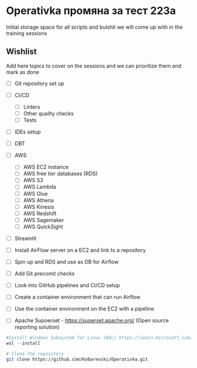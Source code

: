 # Operativka промяна за тест 223a
Initial storage space for all scripts and bulshit we will come up with in the training sessions


## Wishlist
Add here topics to cover on the sessions and we can prioritize them and mark as done

- [ ] Git repository set up
- [ ] CI/CD
  - [ ] Linters
  - [ ] Other quality checks
  - [ ] Tests
- [ ] IDEs setup
- [ ] DBT
- [ ] AWS
  - [ ] AWS EC2 instance
  - [ ] AWS free tier databases (RDS)
  - [ ] AWS S3
  - [ ] AWS Lambda
  - [ ] AWS Glue
  - [ ] AWS Athena
  - [ ] AWS Kinesis
  - [ ] AWS Redshift
  - [ ] AWS Sagemaker
  - [ ] AWS QuickSight
- [ ] Streamlit
- [ ] Install AirFlow server on a EC2 and link to a repository
- [ ] Spin up and RDS and use as DB for Airflow
- [ ] Add Git precomit checks
- [ ] Look into GitHub pipelines and CI/CD setup
- [ ] Create a container environment that can run Airflow
- [ ] Use the container environment on the EC2 with a pipeline
- [ ] Apache Supoerset - https://superset.apache.org/ (Open source reporting solution)


```PowerShell
#Install Windows Subsystem for Linux (WSL) https://learn.microsoft.com/en-us/windows/wsl/install
wsl --install
```

```bash
# Clone the repository
git clone https://github.com/Ko6arevski/Operativka.git
```
